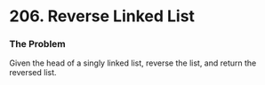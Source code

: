 # 206. Reverse Linked List

### The Problem

Given the head of a singly linked list, reverse the list, and return the reversed list.
